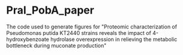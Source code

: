 # PraI_PobA_paper
The code used to generate figures for "Proteomic characterization of Pseudomonas putida KT2440 strains reveals the impact of 4-hydroxybenzoate hydrolase overexpression in relieving the metabolic bottleneck during muconate production"
